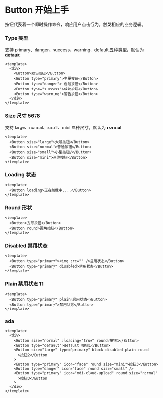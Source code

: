 # Button 开始上手

按钮代表着一个即时操作命令，响应用户点击行为，触发相应的业务逻辑。

### Type 类型

支持 primary、danger、success、warning、default 五种类型，默认为 **default**

```vue demo
<template>
  <div>
    <Button>默认按钮</Button>
    <Button type="primary">主要按钮</Button>
    <Button type="danger"> 危险按钮</Button>
    <Button type="success">成功按钮</Button>
    <Button type="warning">警告按钮</Button>
  </div>
</template>
```

### Size 尺寸 5678

支持 large、normal、small、mini 四种尺寸，默认为 **normal**

```vue demo
<template>
  <Button size="large">大号按钮</Button>
  <Button size="normal">普通按钮</Button>
  <Button size="small">小型按钮/</Button>
  <Button size="mini">迷你按钮</Button>
</template>
```

### Loading 状态

```vue demo
<template>
  <Button loading>正在加载中....</Button>
</template>
```

### Round 形状

```vue demo
<template>
  <Button>方形按钮</Button>
  <Button round>圆角按钮</Button>
</template>
```

### Disabled 禁用状态

```vue demo
<template>
  <Button type="primary"><img src="" />启用状态</Button>
  <Button type="primary" disabled>禁用状态</Button>
</template>
```

### Plain 禁用状态 11

```vue demo
<template>
  <Button type="primary" plain>启用状态</Button>
  <Button type="primary">禁用状态</Button>
</template>
```

### ada

```vue demo
<template>
  <div>
    <Button size="normal" :loading="true" round>按钮1</Button>
    <Button type="default">default 按钮1</Button>
    <Button size="large" type="primary" block disabled plain round
      >按钮2</Button
    >
    <Button type="primary" icon="face" round size="mini">按钮3</Button>
    <Button type="danger" icon="face" round size="small" />
    <Button type="primary" icon="mdi-cloud-upload" round size="normal"
      >按钮3</Button
    >
  </div>
</template>
```
